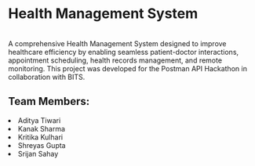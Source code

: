 # Health Management System
<br>
A comprehensive Health Management System designed to improve healthcare efficiency by enabling seamless patient-doctor interactions, appointment scheduling, health records management, and remote monitoring. This project was developed for the Postman API Hackathon in collaboration with BITS.
<br>

 ## Team Members: <br>
<li>Aditya Tiwari</li>
<li>Kanak Sharma</li>
<li>Kritika Kulhari</li>
<li>Shreyas Gupta</li>
<li>Srijan Sahay</li>
